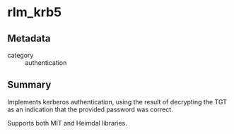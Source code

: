 # rlm_krb5
## Metadata
<dl>
  <dt>category</dt><dd>authentication</dd>
</dl>

## Summary
Implements kerberos authentication, using the result of decrypting the TGT as an indication that the provided
password was correct.

Supports both MIT and Heimdal libraries.
